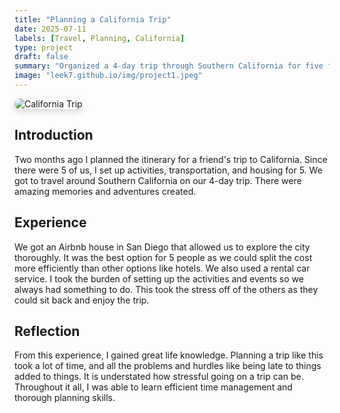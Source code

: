 ```yaml
---
title: "Planning a California Trip"
date: 2025-07-11
labels: [Travel, Planning, California]
type: project
draft: false
summary: "Organized a 4-day trip through Southern California for five friends, managing activities, transportation, and housing."
image: "leek7.github.io/img/project1.jpeg"
---
```


<img src="https://github.com/user-attachments/assets/37b0f41d-2977-427f-a00c-8c358ea20a2a" alt="California Trip" style="max-width:100%; border-radius:12px; box-shadow:0 4px 12px rgba(0,0,0,0.15);" />

## Introduction

Two months ago I planned the itinerary for a friend's trip to California. Since there were 5 of us, I set up activities, transportation, and housing for 5. We got to travel around Southern California on our 4-day trip. There were amazing memories and adventures created.  

## Experience

We got an Airbnb house in San Diego that allowed us to explore the city thoroughly. It was the best option for 5 people as we could split the cost more efficiently than other options like hotels. We also used a rental car service. I took the burden of setting up the activities and events so we always had something to do. This took the stress off of the others as they could sit back and enjoy the trip.  

## Reflection

From this experience, I gained great life knowledge. Planning a trip like this took a lot of time, and all the problems and hurdles like being late to things added to things. It is understated how stressful going on a trip can be. Throughout it all, I was able to learn efficient time management and thorough planning skills.  



